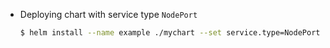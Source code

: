 * Deploying chart with service type `NodePort`
    
    ```sh
    $ helm install --name example ./mychart --set service.type=NodePort
    ```